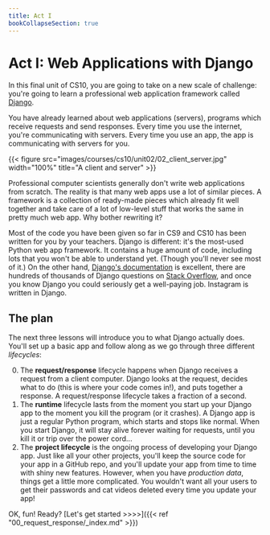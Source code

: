 ```yaml
---
title: Act I
bookCollapseSection: true
---
```


# Act I: Web Applications with Django

In this final unit of CS10, you are going to take on a new scale of challenge:
you're going to learn a professional web application framework called
[Django](https://www.djangoproject.com/).

You have already learned about web applications (servers), programs which receive requests and send responses. Every time you use the internet, you're communicating with servers. Every time you use an app, the app is communicating with servers for you. 

{{< figure src="images/courses/cs10/unit02/02_client_server.jpg" width="100%" title="A client and server" >}}

Professional computer scientists generally don't write web applications from
scratch. The reality is that many web apps use a lot of similar pieces. A
framework is a collection of ready-made pieces which already fit well together
and take care of a lot of low-level stuff that works the same in pretty much web
app. Why bother rewriting it? 

Most of the code you have been given so far in CS9 and CS10 has been written for
you by your teachers. Django is different: it's the most-used Python web app framework. It contains a huge amount of code, including lots that you won't be able to understand yet. (Though you'll never see most of it.) On the other hand, [Django's documentation](https://docs.djangoproject.com/en/3.1/) is excellent, there are hundreds of thousands of Django questions on [Stack Overflow](https://stackoverflow.com/questions/tagged/django), and once you know Django you could seriously get a well-paying job. Instagram is written in Django. 

## The plan

The next three lessons will introduce you to what Django actually does. You'll
set up a basic app and follow along as we go through three different
*lifecycles*: 

0. The **request/response** lifecycle happens when Django receives a request from a client
  computer. Django looks at the request, decides what to do (this is where your
  code comes in!), and puts together a response. A request/response lifecycle
  takes a fraction of a second. 
1. The **runtime** lifecycle lasts from the moment you start up your Django app
   to the moment you kill the program (or it crashes). A Django app is just a regular Python program, 
   which starts and stops like normal. When you start Django, it will
   stay alive forever waiting for requests, until you kill it or trip over the
   power cord...
2. The **project lifecycle** is the ongoing process of developing your Django
   app. Just like all your other projects, you'll keep the source code for your
   app in a GitHub repo, and you'll update your app from time to time with shiny
   new features. However, when you have *production data*, things get a little
   more complicated. You wouldn't want all your users to get their passwords and
   cat videos deleted every time you update your app!

OK, fun! Ready? [Let's get started >>>>]({{< ref "00_request_response/_index.md" >}})
